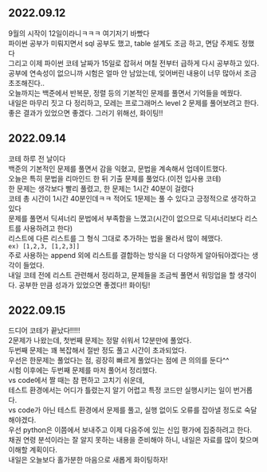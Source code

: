 ## 2022.09.12
9월의 시작이 12일이라니ㅋㅋㅋ 여기저기 바빴다  
파이썬 공부가 미뤄지면서 sql 공부도 했고, table 설계도 조금 하고, 면담 주제도 정했다  
그리고 이제 파이썬 코테 날짜가 15일로 잡혀서 며칠 전부터 급하게 다시 공부하고 있다.  
공부에 연속성이 없으니까 시험은 얼마 안 남았는데, 잊어버린 내용이 너무 많아서 조금 초조해진다..  
오늘까지는 백준에서 반복문, 정렬 등의 기본적인 문제를 풀면서 기억들을 메꿨다.  
내일은 마무리 짓고 다 정리하고, 모레는 프로그래머스 level 2 문제를 풀어보려고 한다.  
좋은 결과가 있었으면 좋겠다. 그러기 위해선, 화이팅!!  

## 2022.09.14
코테 하루 전 날이다  
백준의 기본적인 문제를 풀면서 감을 익혔고, 문법을 계속해서 업데이트했다.  
오늘은 특히 문법을 리마인드 한 뒤 기출 문제를 풀었다.(이전 입사용 코테)  
한 문제는 생각보다 빨리 풀렸고, 한 문제는 1시간 40분이 걸렸다  
코테 총 시간이 1시간 40분인데ㅋㅋ 적어도 1문제는 풀 수 있다고 긍정적으로 생각하고 있다  
문제를 풀면서 딕셔너리 문법에서 부족함을 느꼈고(시간이 없으므로 딕셔너리보다 리스트를 사용하려고 한다)  
리스트에 다른 리스트를 그 형식 그대로 추가하는 법을 몰라서 많이 헤맸다.  
```ex) [1,2,3, [1,2,3]]```  
주로 사용하는 append 외에 리스트를 결합하는 방식을 더 다양하게 알아둬야겠다는 생각이 들었다.  
내일 코테 전에 리스트 관련해서 정리하고, 문제들을 조금씩 풀면서 워밍업을 할 생각이다.
공부한 만큼 성과가 있었으면 좋겠다!! 화이팅!

## 2022.09.15
드디어 코테가 끝났다!!!!!  
2문제가 나왔는데, 첫번째 문제는 정말 쉬워서 12분만에 풀었다.  
두번째 문제는 꽤 복잡해서 절반 정도 풀고 시간이 초과되었다.  
우선은 한문제는 풀었다는 점, 굉장히 빠르게 풀었다는 점에 큰 의의를 둔다^^  
시험 이후에는 두번째 문제를 마저 풀어서 정리했다.  
vs code에서 짤 때는 참 편하고 고치기 쉬운데,  
테스트 환경에서는 어디가 틀렸는지 알기 어렵고 특정 코드만 실행시키는 일이 번거롭다.  
vs code가 아닌 테스트 환경에서 문제를 풀고, 실행 없이도 오류를 잡아낼 정도로 숙달해야겠다.  
우선 python은 이쯤에서 보내주고 이제 다음주에 있는 신입 평가에 집중하려고 한다.  
채권 연령 분석이라는 잘 알지 못하는 내용을 준비해야 하니, 내일은 자료를 많이 찾으며 이해할 계획이다.  
내일은 오늘보다 홀가분한 마음으로 새롭게 화이팅하자!  
